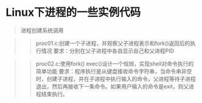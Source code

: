 # Linux下进程的一些实例代码

> 进程创建系统调用

> > proc01.c:创建一个子进程，并观察父子进程表示和fork()返回后的执行情况
> > 要求：分别在父子进程中各自显示自己和父进程PID

> > proc02.c:使用fork() exec()设计一个恒旭，实现shell对命令执行的简单功能
> > 要求：程序执行是从键盘接收命令字符串，当命令串非空时，创建子进程，并在子进程中执行输入的命令，父进程等待子进程退出，然后再接收下一条命令。如果用户输入的命令是exit，则父进程结束执行。
